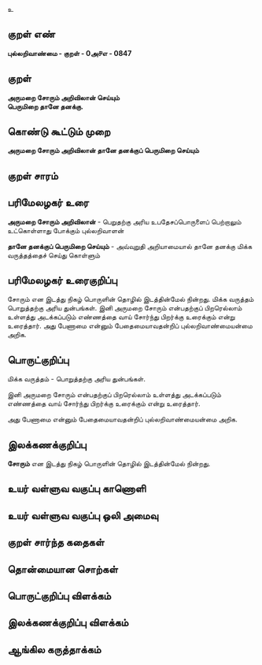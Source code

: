உ

## குறள் எண் 

**புல்லறிவாண்மை - குறள் - 0அ௪எ - 0847**

## குறள் 

**அருமறை சோரும் அறிவிலான் செய்யும்  
பெருமிறை தானே தனக்கு.**

## கொண்டு கூட்டும் முறை

**அருமறை சோரும் அறிவிலான் தானே தனக்குப் பெருமிறை செய்யும்**

## குறள் சாரம் 


## பரிமேலழகர் உரை

**அருமறை சோரும் அறிவிலான்** - பெறுதற்கு அரிய உபதேசப்பொருளைப் பெற்றாலும் உட்கொள்ளாது போக்கும் புல்லறிவாளன் 

**தானே தனக்குப் பெருமிறை செய்யும்** - அவ்வுறுதி அறியாமையால் தானே தனக்கு மிக்க வருத்தத்தைச் செய்து கொள்ளும்

## பரிமேலழகர் உரைகுறிப்பு   

சோரும் என இடத்து நிகழ் பொருளின் தொழில் இடத்தின்மேல் நின்றது. மிக்க வருத்தம் பொறுத்தற்கு அரிய துன்பங்கள். இனி அருமறை சோரும் என்பதற்குப் பிறரெல்லாம் உள்ளத்து அடக்கப்படும் எண்ணத்தை வாய் சோர்ந்து பிறர்க்கு உரைக்கும் என்று உரைத்தார். அது பேணாமை என்னும் பேதைமையாவதன்றிப் புல்லறிவாண்மையன்மை அறிக.

## பொருட்குறிப்பு 

மிக்க வருத்தம் - பொறுத்தற்கு அரிய துன்பங்கள். 

இனி அருமறை சோரும் என்பதற்குப் பிறரெல்லாம் உள்ளத்து அடக்கப்படும் எண்ணத்தை வாய் சோர்ந்து பிறர்க்கு உரைக்கும் என்று உரைத்தார். 

அது பேணாமை என்னும் பேதைமையாவதன்றிப் புல்லறிவாண்மையன்மை அறிக.

## இலக்கணக்குறிப்பு  

**சோரும்** என இடத்து நிகழ் பொருளின் தொழில் இடத்தின்மேல் நின்றது.

## உயர் வள்ளுவ வகுப்பு காணொளி


## உயர் வள்ளுவ வகுப்பு ஒலி அமைவு 

 
## குறள் சார்ந்த கதைகள் 


## தொன்மையான சொற்கள்


## பொருட்குறிப்பு விளக்கம்


## இலக்கணக்குறிப்பு விளக்கம்


## ஆங்கில கருத்தாக்கம் 


